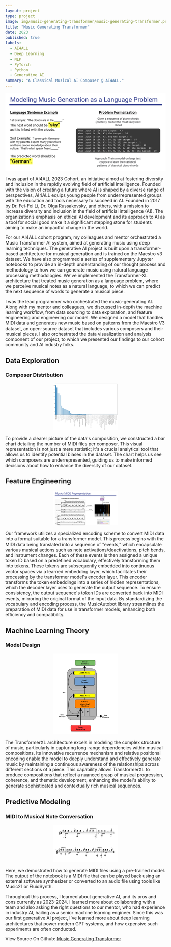 ```yaml
---
layout: project
type: project
image: img/music-generating-transformer/music-generating-transformer.png
title: "Music Generating Transformer"
date: 2023
published: true
labels:
  - AI4ALL
  - Deep Learning
  - NLP
  - PyTorch
  - Python
  - Generative AI
summary: "A Classical Musical AI Composer @ AI4ALL."
---
```


<div style="text-align: center;">
<img class="img-fluid" src="../img/music-generating-transformer/language-problem.png">
</div>

I was apart of AI4ALL 2023 Cohort, an initiative aimed at fostering diversity and inclusion in the rapidly evolving field of artificial intelligence. Founded with the vision of creating a future where AI is shaped by a diverse range of perspectives, AI4ALL equips young people from underrepresented groups with the education and tools necessary to succeed in AI. Founded in 2017 by Dr. Fei-Fei Li, Dr. Olga Russakovsky, and others, with a mission to increase diversity and inclusion in the field of artificial intelligence (AI). The organization’s emphasis on ethical AI development and its approach to AI as a tool for social good make it a significant stepping stone for students aiming to make an impactful change in the world.

For our AI4ALL cohort program, my colleagues and mentor orchestrated a Music Transformer AI system, aimed at generating music using deep learning techniques. The generative AI project is built upon a transformer-based architecture for musical generation and is trained on the Maestro v3 dataset. We have also programmed a series of supplementary Jupyter notebooks to provide an in-depth understanding of our thought process and methodology to how we can generate music using natural language processing methodologies. We've implemented the Transformer-XL architecture that treated music generation as a language problem, where we perceive musical notes as a natural language, to which we can predict the next sequence of words to generate a musical piece.

I was the lead programmer who orchestrated the music-generating AI. Along with my mentor and colleagues, we discussed in-depth the machine learning workflow, from data sourcing to data exploration, and feature engineering and engineering our model. We designed a model that handles MIDI data and generates new music based on patterns from the Maestro V3 dataset, an open-source dataset that includes various composers and their musical pieces. I also orchestrated the data visualization and analysis component of our project, to which we presented our findings to our cohort community and AI industry folks.


## Data Exploration
### Composer Distribution


<div style="text-align: center;">
  <img class="img-fluid" width="40%"
    src="../img/music-generating-transformer/representation.png" />
</div>


To provide a clearer picture of the data's composition, we constructed a bar chart detailing the number of MIDI files per composer. This visual representation is not just a mere statistic; it's a crucial analytical tool that allows us to identify potential biases in the dataset.  The chart helps us see which composers are underrepresented, guiding us to make informed decisions about how to enhance the diversity of our dataset.

## Feature Engineering

<div style="text-align: center;">
  <img class="img-fluid" width="40%"
    src="../img/music-generating-transformer/representation1.png" />
</div>


Our framework utilizes a specialized encoding scheme to convert MIDI data into a format suitable for a transformer model. This process begins with the MIDI data being translated into a sequence of "events," which encapsulate various musical actions such as note activations/deactivations, pitch bends, and instrument changes. Each of these events is then assigned a unique token ID based on a predefined vocabulary, effectively transforming them into tokens. These tokens are subsequently embedded into continuous vector spaces via a learned embedding layer, which facilitates their processing by the transformer model's encoder layer. This encoder transforms the token embeddings into a series of hidden representations, which the decoder layer uses to generate the output sequence. To ensure consistency, the output sequence's token IDs are converted back into MIDI events, mirroring the original format of the input data. By standardizing the vocabulary and encoding process, the MusicAutobot library streamlines the preparation of MIDI data for use in transformer models, enhancing both efficiency and compatibility.


## Machine Learning Theory

### Model Design

<div style="text-align: center;">
  <img class="img-fluid" width="40%" height="50%"
    src="../img/music-generating-transformer/model.png" />
</div>

The TransformerXL architecture excels in modeling the complex structure of music, particularly in capturing long-range dependencies within musical compositions. Its innovative recurrence mechanism and relative positional encoding enable the model to deeply understand and effectively generate music by maintaining a continuous awareness of the relationships across different sections of a piece. This capability allows TransformerXL to produce compositions that reflect a nuanced grasp of musical progression, coherence, and thematic development, enhancing the model's ability to generate sophisticated and contextually rich musical sequences.

## Predictive Modeling

### MIDI to Musical Note Conversation

<div style="text-align: center;">
  <img class="img-fluid" width="40%"
    src="../img/music-generating-transformer/notes.png" />
</div>


Here, we demostrated how to generate MIDI files using a pre-trained model. The output of the notebook is a MIDI file that can be played back using an external software synthesizer or converted to an audio file using tools like Music21 or FluidSynth.

Throughout this process, I learned about generative AI, and its pros and cons currently as 2023-2024. I learned more about collaborating with a team and also asking the right questions to our mentor, who had experience in industry AI, hailing as a senior machine learning engineer. Since this was our first generative AI project, I've learned more about deep learning architectures that power modern GPT systems, and how expensive such experiments are often conducted.


View Source On Github: <a href="https://github.com/caslabs/music-generation"><i class="large github icon "></i>Music Generating Transformer</a>
